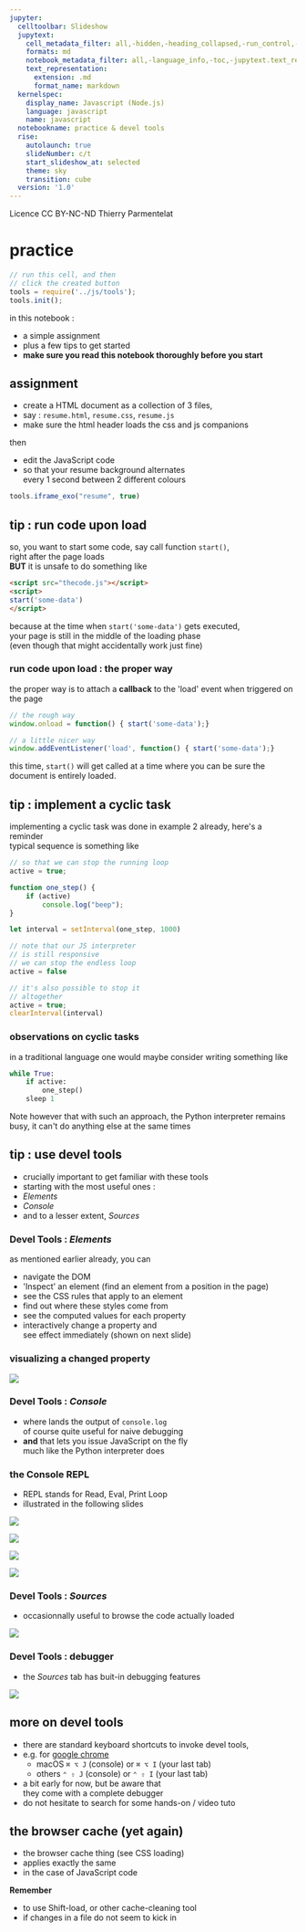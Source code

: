 ```yaml
---
jupyter:
  celltoolbar: Slideshow
  jupytext:
    cell_metadata_filter: all,-hidden,-heading_collapsed,-run_control,-trusted
    formats: md
    notebook_metadata_filter: all,-language_info,-toc,-jupytext.text_representation.jupytext_version,-jupytext.text_representation.format_version
    text_representation:
      extension: .md
      format_name: markdown
  kernelspec:
    display_name: Javascript (Node.js)
    language: javascript
    name: javascript
  notebookname: practice & devel tools
  rise:
    autolaunch: true
    slideNumber: c/t
    start_slideshow_at: selected
    theme: sky
    transition: cube
  version: '1.0'
---
```


<!-- #region slideshow={"slide_type": "slide"} -->
<div class="licence">
<span>Licence CC BY-NC-ND</span>
<span>Thierry Parmentelat</span>
</div>
<!-- #endregion -->

<!-- #region slideshow={"slide_type": ""} -->
# practice
<!-- #endregion -->

```javascript
// run this cell, and then 
// click the created button
tools = require('../js/tools');
tools.init();
```

<!-- #region slideshow={"slide_type": ""} -->
in this notebook :
* a simple assignment
* plus a few tips to get started
* **make sure you read this notebook thoroughly before you start**
<!-- #endregion -->

<!-- #region slideshow={"slide_type": "slide"} -->
## assignment

* create a HTML document as a collection of 3 files, 
* say : `resume.html`, `resume.css`, `resume.js`
* make sure the html header loads the css and js companions
<!-- #endregion -->

then 

* edit the JavaScript code
* so that your resume background alternates  
  every 1 second between 2 different colours

```javascript slideshow={"slide_type": "slide"} hide_input=true
tools.iframe_exo("resume", true)
```

<!-- #region slideshow={"slide_type": "slide"} -->
## tip : run code upon load

<!-- #endregion -->

<!-- #region slideshow={"slide_type": ""} -->
so, you want to start some code, say call function `start()`,  
right after the page loads  
**BUT** it is unsafe to do something like 

```html
<script src="thecode.js"></script>
<script>
start('some-data')
</script>
```

because at the time when `start('some-data')` gets executed,  
your page is still in the middle of the loading phase  
(even though that might accidentally work just fine)
<!-- #endregion -->

<!-- #region slideshow={"slide_type": "slide"} -->
### run code upon load : the proper way
<!-- #endregion -->

<!-- #region -->
the proper way is to attach a **callback** to the 'load' event when triggered on the page

```javascript
// the rough way
window.onload = function() { start('some-data');} 

// a little nicer way
window.addEventListener('load', function() { start('some-data');}
```

this time, `start()` will get called at a time where you can be sure the document is entirely loaded.
<!-- #endregion -->

<!-- #region slideshow={"slide_type": "slide"} -->
## tip : implement a cyclic task
<!-- #endregion -->

implementing a cyclic task was done in example 2 already, here's a reminder  
typical sequence is something like

```javascript cell_style="split"
// so that we can stop the running loop
active = true;

function one_step() {
    if (active)
        console.log("beep");
}

let interval = setInterval(one_step, 1000)

```

```javascript cell_style="split"
// note that our JS interpreter 
// is still responsive
// we can stop the endless loop
active = false
```

```javascript cell_style="split"
// it's also possible to stop it
// altogether
active = true;
clearInterval(interval)
```

<!-- #region slideshow={"slide_type": "slide"} -->
### observations on cyclic tasks
<!-- #endregion -->

in a traditional language one would maybe consider writing something like 

<!-- #region cell_style="split" -->
```python
while True:
    if active:
        one_step()
    sleep 1
```    
<!-- #endregion -->

<!-- #region cell_style="split" -->
Note however that with such an approach, the Python interpreter remains busy, it can't do anything else at the same times
<!-- #endregion -->

<!-- #region slideshow={"slide_type": "slide"} -->
## tip : use devel tools
<!-- #endregion -->

* crucially important to get familiar with these tools  
*  starting with the most useful ones :
  * *Elements*
  * *Console*
  * and to a lesser extent, *Sources*


<!-- #region slideshow={"slide_type": "slide"} -->
### Devel Tools : *Elements*
<!-- #endregion -->

as mentioned earlier already, you can

* navigate the DOM
* 'Inspect' an element (find an element from a position in the page)
* see the CSS rules that apply to an element 
* find out where these styles come from
* see the computed values for each property
* interactively change a property and  
  see effect immediately (shown on next slide)

<!-- #region slideshow={"slide_type": "slide"} -->
### visualizing a changed property
<!-- #endregion -->

![](../media/devel-tools-change-properties.png)

<!-- #region slideshow={"slide_type": "slide"} -->
### Devel Tools : *Console*
<!-- #endregion -->

* where lands the output of `console.log`  
  of course quite useful for naive debugging
* **and** that lets you issue JavaScript on the fly  
  much like the Python interpreter does

<!-- #region slideshow={"slide_type": "slide"} -->
### the Console REPL
<!-- #endregion -->

* REPL stands for Read, Eval, Print Loop
* illustrated in the following slides

<!-- #region slideshow={"slide_type": "slide"} -->
![](../media/devel-tools-console-1.png)
<!-- #endregion -->

<!-- #region slideshow={"slide_type": "slide"} -->
![](../media/devel-tools-console-2.png)
<!-- #endregion -->

<!-- #region slideshow={"slide_type": "slide"} -->
![](../media/devel-tools-console-3.png)
<!-- #endregion -->

<!-- #region slideshow={"slide_type": "slide"} -->
![](../media/devel-tools-console-4.png)
<!-- #endregion -->

<!-- #region slideshow={"slide_type": "slide"} -->
### Devel Tools : *Sources*
<!-- #endregion -->
<!-- #region cell_style="split" -->
* occasionnally useful to browse the code actually loaded

<!-- #endregion -->

<!-- #region cell_style="split" -->
![](../media/devel-tools-sources.png)
<!-- #endregion -->

<!-- #region slideshow={"slide_type": "slide"} -->
### Devel Tools : debugger
<!-- #endregion -->

<!-- #region cell_style="split" -->
* the *Sources* tab has buit-in debugging features
<!-- #endregion -->

<!-- #region cell_style="split" -->
![](../media/devel-tools-debugging.png)
<!-- #endregion -->

<!-- #region slideshow={"slide_type": "slide"} -->
## more on devel tools
<!-- #endregion -->

<!-- #region slideshow={"slide_type": ""} -->
* there are standard keyboard shortcuts to invoke devel tools,  
* e.g. for [google chrome](https://developers.google.com/web/tools/chrome-devtools/shortcuts)  
  * macOS `⌘ ⌥ J` (console) or `⌘ ⌥ I` (your last tab)
  * others `⌃ ⇧ J` (console) or `⌃ ⇧ I` (your last tab)
* a bit early for now, but be aware that  
  they come with a complete debugger
* do not hesitate to search for some hands-on / video tuto
<!-- #endregion -->

<!-- #region slideshow={"slide_type": "slide"} -->
## the browser cache (yet again)
<!-- #endregion -->

* the browser cache thing (see CSS loading)
* applies exactly the same  
* in the case of JavaScript code

**Remember**
* to use Shift-load, or other cache-cleaning tool  
* if changes in a file do not seem to kick in
